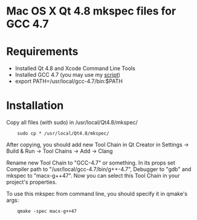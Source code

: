 Mac OS X Qt 4.8 mkspec files for GCC 4.7
============

Requirements
============

- Installed Qt 4.8 and Xcode Command Line Tools
- Installed GCC 4.7 (you may use my [script](https://github.com/silvansky/macscripts/blob/master/build_gcc.sh))
- export PATH=/usr/local/gcc-4.7/bin:$PATH

Installation
============

Copy all files (with sudo) in /usr/local/Qt4.8/mkspec/

        sudo cp * /usr/local/Qt4.8/mkspec/

After copying, you should add new Tool Chain in Qt Creator in Settings -> Build & Run -> Tool Chains -> Add -> Clang

Rename new Tool Chain to "GCC-4.7" or something. In its props set Compiler path to "/usr/local/gcc-4.7/bin/g++-4.7", Debugger to "gdb" and mkspec to "macx-g++47". Now you can select this Tool Chain in your project's properties.

To use this mkspec from command line, you should specify it in qmake's args:

        qmake -spec macx-g++47
